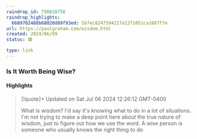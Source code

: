 ```yaml
---
raindrop_id: 798820758
raindrop_highlights:
  6689702488b68020d89f93ed: 5b7ec8247594217a1371051ca1887f7e
url: https://paulgraham.com/wisdom.html
created: 2024/06/09
status: 🟥

type: link
---
```



### Is It Worth Being Wise?



#### Highlights

> [!quote]+ Updated on Sat Jul 06 2024 12:26:12 GMT-0400
>
> What is wisdom? I&#39;d say it&#39;s knowing what to do in a lot of situations. I&#39;m not trying to make a deep point here about the true nature of wisdom, just to figure out how we use the word. A wise person is someone who usually knows the right thing to do
